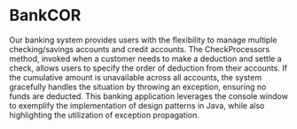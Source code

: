 # BankCOR

Our banking system provides users with the flexibility to manage multiple checking/savings accounts and credit accounts. The CheckProcessors method, invoked when a customer needs to make a deduction and settle a check, allows users to specify the order of deduction from their accounts. If the cumulative amount is unavailable across all accounts, the system gracefully handles the situation by throwing an exception, ensuring no funds are deducted. This banking application leverages the console window to exemplify the implementation of design patterns in Java, while also highlighting the utilization of exception propagation.

